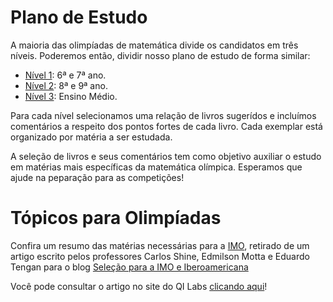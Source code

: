 # Plano de Estudo


A maioria das olimpíadas de matemática divide os candidatos em três níveis. Poderemos então, dividir nosso plano de estudo de forma similar:

- [Nível 1](http://www.qilabs.org/guias/olimpiadas-matematica/estudo/nivel1): 6ª e 7ª ano.
- [Nível 2](http://www.qilabs.org/guias/olimpiadas-matematica/estudo/nivel2): 8ª e 9ª ano.
- [Nível 3](http://www.qilabs.org/guias/olimpiadas-matematica/estudo/nivel3): Ensino Médio.


Para cada nível selecionamos uma relação de livros sugerídos e incluímos comentários a respeito dos pontos fortes de cada livro. Cada exemplar está organizado por matéria a ser estudada. 

A seleção de livros e seus comentários tem como objetivo auxiliar o estudo em matérias mais específicas da matemática olímpica. Esperamos que ajude na peparação para as competições!


# Tópicos para Olimpíadas

Confira um resumo das matérias necessárias para a [IMO](http://www.qilabs.org/guias/olimpiadas-matematica/acervo/imo), retirado de um artigo escrito pelos professores Carlos Shine, Edmilson Motta e Eduardo Tengan para o blog [Seleção para a IMO e Iberoamericana](http://imoibero.blogspot.com.br/)

Você pode consultar o artigo no site do QI Labs [clicando aqui](http://www.qilabs.org/guias/olimpiadas-matematica/estudo/internacionais)!
